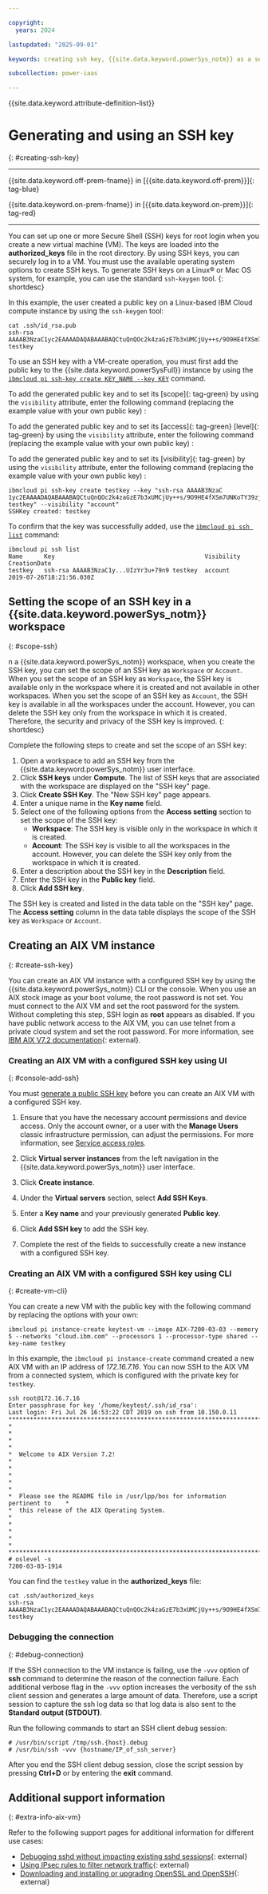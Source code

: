 ```yaml
---

copyright:
  years: 2024

lastupdated: "2025-09-01"

keywords: creating ssh key, {{site.data.keyword.powerSys_notm}} as a service, private cloud, before you begin, terminology, video, how-to

subcollection: power-iaas

---
```


{{site.data.keyword.attribute-definition-list}}

# Generating and using an SSH key
{: #creating-ssh-key}

---

{{site.data.keyword.off-prem-fname}} in [{{site.data.keyword.off-prem}}]{: tag-blue}


{{site.data.keyword.on-prem-fname}} in [{{site.data.keyword.on-prem}}]{: tag-red}


---



You can set up one or more Secure Shell (SSH) keys for root login when you create a new virtual machine (VM). The keys are loaded into the **authorized_keys** file in the root directory. By using SSH keys, you can securely log in to a VM. You must use the available operating system options to create SSH keys. To generate SSH keys on a Linux&reg; or Mac OS system, for example, you can use the standard `ssh-keygen` tool.
{: shortdesc}







In this example, the user created a public key on a Linux-based IBM Cloud compute instance by using the `ssh-keygen` tool:

```text
cat .ssh/id_rsa.pub
ssh-rsa AAAAB3NzaC1yc2EAAAADAQABAAABAQCtuQnQOc2k4zaGzE7b3xUMCjUy++s/9O9HE4fXSm7UNKoTY39zjQ8mhOwaA3HEo12tOdzdFDYHHWNOYufCcFFk61CAL6HyQGGClib1nFc1xUcgTI9Dee8zzaAsN8mIIr1CgbRELhvOsTv23U4QddpfjkcVoKfF0BAtxgauvooQdPZBoxa2rsD+BvcWnjglkYWG2aBbuzFvSl1fLMihjfej8w1lxbcsYEcJg2X96NJPLmLsEJ+XwoXfVuv0X4z8IoBzZ8UbyTlrDv73EAH34GViYfZFbrIaNnwnz/f/tuOKcINihH72YP+oZn9JeiHQ+hKpMqJAmOK2UIzYr3u+79n9 testkey
```




To use an SSH key with a VM-create operation, you must first add the public key to the {{site.data.keyword.powerSysFull}} instance by using the [`ibmcloud pi ssh-key create KEY_NAME --key KEY`](/docs/power-iaas?topic=power-iaas-power-iaas-cli-reference-v1#ibmcloud-pi-ssh-key-create) command.


To add the generated public key and to set its [scope]{: tag-green} by using the `visibility` attribute, enter the following command (replacing the example value with your own public key) :

To add the generated public key and to set its [access]{: tag-green} [level]{: tag-green} by using the `visibility` attribute, enter the following command (replacing the example value with your own public key) :

To add the generated public key and to set its [visibility]{: tag-green} by using the `visibility` attribute, enter the following command (replacing the example value with your own public key) :


```text
ibmcloud pi ssh-key create testkey --key "ssh-rsa AAAAB3NzaC
1yc2EAAAADAQABAAABAQCtuQnQOc2k4zaGzE7b3xUMCjUy++s/9O9HE4fXSm7UNKoTY39zjQ8mhOwaA3HEo12tOdzdFDYHHWNOYufCcFFk61CAL6HyQGGClib1nFc1xUcgTI9Dee8zzaAsN8mIIr1CgbRELhvOsTv23U4QddpfjkcVoKfF0BAtxgauvooQdPZBoxa2rsD+BvcWnjglkYWG2aBbuzFvSl1fLMihjfej8w1lxbcsYEcJg2X96NJPLmLsEJ+XwoXfVuv0X4z8IoBzZ8UbyTlrDv73EAH34GViYfZFbrIaNnwnz/f/tuOKcINihH72YP+oZn9JeiHQ+hKpMqJAmOK2UIzYr3u+79n9 testkey" --visibility "account"
SSHKey created: testkey
```

To confirm that the key was successfully added, use the [`ibmcloud pi ssh list`](/docs/power-iaas?topic=power-iaas-power-iaas-cli-reference-v1#ibmcloud-pi-ssh-key-list) command:

```text
ibmcloud pi ssh list
Name      Key                                          Visibility CreationDate
testkey   ssh-rsa AAAAB3NzaC1y...UIzYr3u+79n9 testkey  account    2019-07-26T18:21:56.030Z
```







## Setting the scope of an SSH key in a {{site.data.keyword.powerSys_notm}} workspace
{: #scope-ssh}

n a {{site.data.keyword.powerSys_notm}} workspace, when you create the SSH key, you can set the scope of an SSH key as `Workspace` or `Account`. When you set the scope of an SSH key as `Workspace`, the SSH key is available only in the workspace where it is created and not available in other workspaces. When you set the scope of an SSH key as `Account`, the SSH key is available in all the workspaces under the account. However, you can delete the SSH key only from the workspace in which it is created. Therefore, the security and privacy of the SSH key is improved.
{: shortdesc}




Complete the following steps to create and set the scope of an SSH key:

1. Open a workspace to add an SSH key from the {{site.data.keyword.powerSys_notm}} user interface.
2. Click **SSH keys** under **Compute**. The list of SSH keys that are associated with the workspace are displayed on the "SSH key" page.
3. Click **Create SSH Key**. The "New SSH key" page appears.
4. Enter a unique name in the **Key name** field.
5. Select one of the following options from the **Access setting** section to set the scope of the SSH key:
   - **Workspace**: The SSH key is visible only in the workspace in which it is created.
   - **Account**: The SSH key is visible to all the workspaces in the account. However, you can delete the SSH key only from the workspace in which it is created.
6. Enter a description about the SSH key in the **Description** field.
7. Enter the SSH key in the **Public key** field.
8. Click **Add SSH key**.

The SSH key is created and listed in the data table on the "SSH key" page. The **Access setting** column in the data table displays the scope of the SSH key as `Workspace` or `Account`.











## Creating an AIX VM instance
{: #create-ssh-key}

You can create an AIX VM instance with a configured SSH key by using the {{site.data.keyword.powerSys_notm}} CLI or the console. When you use an AIX stock image as your boot volume, the root password is not set. You must connect to the AIX VM and set the root password for the system. Without completing this step, SSH login as **root** appears as disabled. If you have public network access to the AIX VM, you can use telnet from a private cloud system and set the root password. For more information, see [IBM AIX V7.2 documentation](https://www.ibm.com/docs/en/aix/7.2){: external}.

### Creating an AIX VM with a configured SSH key using UI
{: #console-add-ssh}

You must [generate a public SSH key](#creating-ssh-key) before you can create an AIX VM with a configured SSH key.

1. Ensure that you have the necessary account permissions and device access. Only the account owner, or a user with the **Manage Users** classic infrastructure permission, can adjust the permissions. For more information, see [Service access roles](/docs/power-iaas?topic=power-iaas-managing-resources-and-users#service-access-roles).

2. Click **Virtual server instances** from the left navigation in the {{site.data.keyword.powerSys_notm}} user interface.

3. Click **Create instance**.

4. Under the **Virtual servers** section, select **Add SSH Keys**.

5. Enter a **Key name** and your previously generated **Public key**.

6. Click **Add SSH key** to add the SSH key.

7. Complete the rest of the fields to successfully create a new instance with a configured SSH key.

### Creating an AIX VM with a configured SSH key using CLI
{: #create-vm-cli}

You can create a new VM with the public key with the following command by replacing the options with your own:

```text
ibmcloud pi instance-create keytest-vm --image AIX-7200-03-03 --memory 5 --networks "cloud.ibm.com" --processors 1 --processor-type shared --key-name testkey
```

In this example, the `ibmcloud pi instance-create` command created a new AIX VM with an IP address of _172.16.7.16_. You can now SSH to the AIX VM from a connected system, which is configured with the private key for `testkey`.

```text
ssh root@172.16.7.16
Enter passphrase for key '/home/keytest/.ssh/id_rsa':
Last login: Fri Jul 26 16:53:22 CDT 2019 on ssh from 10.150.0.11
*******************************************************************************
*                                                                             *
*                                                                             *
*  Welcome to AIX Version 7.2!                                                *
*                                                                             *
*                                                                             *
*  Please see the README file in /usr/lpp/bos for information pertinent to    *
*  this release of the AIX Operating System.                                  *
*                                                                             *
*                                                                             *
*******************************************************************************
# oslevel -s
7200-03-03-1914
```

You can find the `testkey` value in the **authorized_keys** file:

```text
cat .ssh/authorized_keys
ssh-rsa AAAAB3NzaC1yc2EAAAADAQABAAABAQCtuQnQOc2k4zaGzE7b3xUMCjUy++s/9O9HE4fXSm7UNKoTY39zjQ8mhOwaA3HEo12tOdzdFDYHHWNOYufCcFFk61CAL6HyQGGClib1nFc1xUcgTI9Dee8zzaAsN8mIIr1CgbRELhvOsTv23U4QddpfjkcVoKfF0BAtxgauvooQdPZBoxa2rsD+BvcWnjglkYWG2aBbuzFvSl1fLMihjfej8w1lxbcsYEcJg2X96NJPLmLsEJ+XwoXfVuv0X4z8IoBzZ8UbyTlrDv73EAH34GViYfZFbrIaNnwnz/f/tuOKcINihH72YP+oZn9JeiHQ+hKpMqJAmOK2UIzYr3u+79n9 testkey
```

### Debugging the connection
{: #debug-connection}

If the SSH connection to the VM instance is failing, use the `-vvv` option of **ssh** command to determine the reason of the connection failure. Each additional verbose flag in the `-vvv` option increases the verbosity of the ssh client session and generates a large amount of data. Therefore, use a script session to capture the ssh log data so that log data is also sent to the **Standard output (STDOUT)**.

Run the following commands to start an SSH client debug session:
```text
# /usr/bin/script /tmp/ssh.{host}.debug
# /usr/bin/ssh -vvv {hostname/IP_of_ssh_server}
```

After you end the SSH client debug session, close the script session by pressing **Ctrl+D** or by entering the **exit** command.

## Additional support information
{: #extra-info-aix-vm}

Refer to the following support pages for additional information for different use cases:

- [Debugging sshd without impacting existing sshd sessions](https://www.ibm.com/support/pages/node/631957){: external}
- [Using IPsec rules to filter network traffic](https://www.ibm.com/support/pages/node/6590907){: external}
- [Downloading and installing or upgrading OpenSSL and OpenSSH](https://www.ibm.com/support/pages/node/720655){: external}
